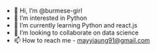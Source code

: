 - 👋 Hi, I’m @burmese-girl
- 👀 I’m interested in Python
- 🌱 I’m currently learning Python and react.js
- 💞️ I’m looking to collaborate on data science
- 📫 How to reach me - mayyiaung91@gmail.com

<!---
burmese-girl/burmese-girl is a ✨ special ✨ repository because its `README.md` (this file) appears on your GitHub profile.
You can click the Preview link to take a look at your changes.
--->

